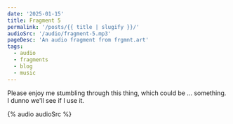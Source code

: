 ```yaml
---
date: '2025-01-15'
title: Fragment 5
permalink: '/posts/{{ title | slugify }}/'
audioSrc: '/audio/fragment-5.mp3'
pageDesc: 'An audio fragment from frgmnt.art'
tags:
  - audio
  - fragments
  - blog
  - music
---
```


Please enjoy me stumbling through this thing, which could be ... something. I dunno we'll see if I use it.
<!-- split -->

{% audio audioSrc %}

